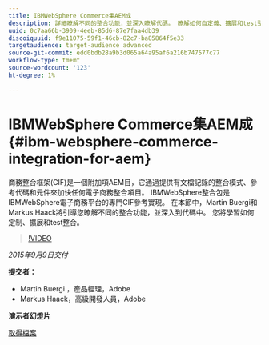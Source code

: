 ```yaml
---
title: IBMWebSphere Commerce集AEM成
description: 詳細瞭解不同的整合功能，並深入瞭解代碼。 瞭解如何自定義、擴展和test整合。
uuid: 0c7aa66b-3909-4eeb-85d6-87e7faa4db39
discoiquuid: f9e11075-59f1-46cb-82c7-ba85864f5e33
targetaudience: target-audience advanced
source-git-commit: edd0bdb28a9b3d065a64a95af6a216b747577c77
workflow-type: tm+mt
source-wordcount: '123'
ht-degree: 1%

---
```


# IBMWebSphere Commerce集AEM成{#ibm-websphere-commerce-integration-for-aem}

商務整合框架(CIF)是一個附加項AEM目，它通過提供有文檔記錄的整合模式、參考代碼和元件來加快任何電子商務整合項目。 IBMWebSphere整合包是IBMWebSphere電子商務平台的專門CIF參考實現。 在本節中，Martin Buergi和Markus Haack將引導您瞭解不同的整合功能，並深入到代碼中。 您將學習如何定制、擴展和test整合。

>[!VIDEO](https://video.tv.adobe.com/v/19375/?quality=9)

*2015年9月9日交付*

**提交者：**

* Martin Buergi ，產品經理，Adobe
* Markus Haack，高級開發人員，Adobe

**演示者幻燈片**

[取得檔案](assets/150909-aem-gems-ibm-websphere-commerce-integration.pdf)
<!--
[Get back to the Overview](https://helpx.adobe.com/experience-manager/kt/eseminars/gems/aem-index.html)
-->

